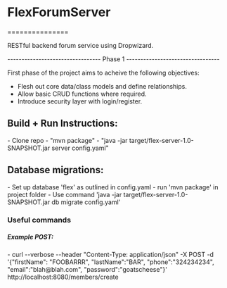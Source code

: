 <h1>FlexForumServer</h1>
===============

<p>RESTful backend forum service using Dropwizard. </p>

--------------------------------- Phase 1 ---------------------------------

First phase of the project aims to acheive the following objectives:
  - Flesh out core data/class models and define relationships.
  - Allow basic CRUD functions where required.
  - Introduce security layer with login/register.
  
  

<h2>Build + Run Instructions:</h2>
- Clone repo
- "mvn package"
- "java -jar target/flex-server-1.0-SNAPSHOT.jar server config.yaml"

<h2>Database migrations:</h2>
- Set up database 'flex' as outlined in config.yaml
- run 'mvn package' in project folder
- Use command 'java -jar target/flex-server-1.0-SNAPSHOT.jar db migrate config.yaml'



<h3>Useful commands</h3>

<h5>Example POST:</h5>
   - curl --verbose --header "Content-Type: application/json" -X POST -d '{"firstName": "FOOBARRR", "lastName":"BAR", "phone":"324234234", "email":"blah@blah.com", "password":"goatscheese"}' http://localhost:8080/members/create
  